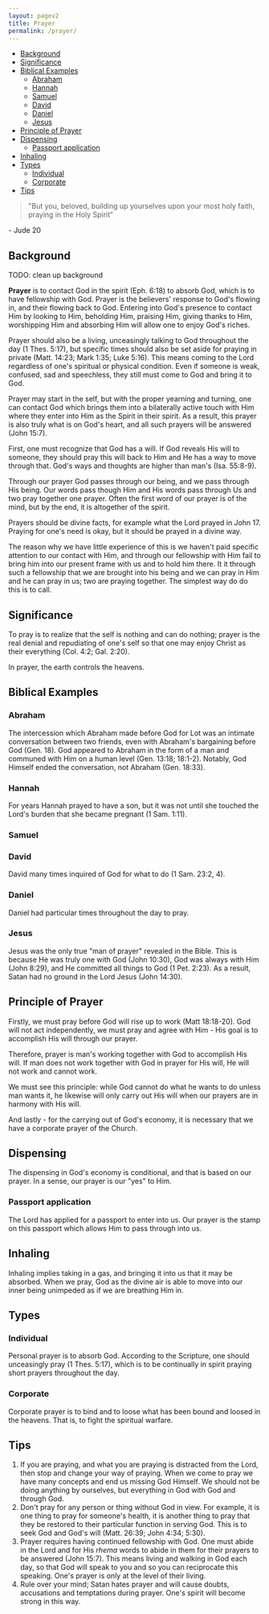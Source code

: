 ```yaml
---
layout: pagev2
title: Prayer
permalink: /prayer/
---
```

- [Background](#background)
- [Significance](#significance)
- [Biblical Examples](#biblical-examples)
  - [Abraham](#abraham)
  - [Hannah](#hannah)
  - [Samuel](#samuel)
  - [David](#david)
  - [Daniel](#daniel)
  - [Jesus](#jesus)
- [Principle of Prayer](#principle-of-prayer)
- [Dispensing](#dispensing)
  - [Passport application](#passport-application)
- [Inhaling](#inhaling)
- [Types](#types)
  - [Individual](#individual)
  - [Corporate](#corporate)
- [Tips](#tips)

>"But you, beloved, building up yourselves upon your most holy faith, praying in the Holy Spirit"

\- Jude 20

## Background

TODO: clean up background

**Prayer** is to contact God in the spirit (Eph. 6:18) to absorb God, which is to have fellowship with God. Prayer is the believers' response to God's flowing in, and their flowing back to God. Entering into God's presence to contact Him by looking to Him, beholding Him, praising Him, giving thanks to Him, worshipping Him and absorbing Him will allow one to enjoy God's riches.

Prayer should also be a living, unceasingly talking to God throughout the day (1 Thes. 5:17), but specific times should also be set aside for praying in private (Matt. 14:23; Mark 1:35; Luke 5:16). This means coming to the Lord regardless of one's spiritual or physical condition. Even if someone is weak, confused, sad and speechless, they still must come to God and bring it to God. 

Prayer may start in the self, but with the proper yearning and turning, one can contact God which brings them into a bilaterally active touch with Him where they enter into Him as the Spirit in their spirit. As a result, this prayer is also truly what is on God's heart, and all such prayers will be answered (John 15:7).

First, one must recognize that God has a will. If God reveals His will to someone, they should pray this will back to Him and He has a way to move through that. God's ways and thoughts are higher than man's (Isa. 55:8-9).

Through our prayer God passes through our being, and we pass through His being. Our words pass though Him and His words pass through Us and two pray together one prayer. Often the first word of our prayer is of the mind, but by the end, it is altogether of the spirit.

Prayers should be divine facts, for example what the Lord prayed in John 17. Praying for one's need is okay, but it should be prayed in a divine way. 

The reason why we have little experience of this is we haven't paid specific attention to our contact with Him, and through our fellowship with Him fail to bring him into our present frame with us and to hold him there. It it through such a fellowship that we are brought into his being and we can pray in Him and he can pray in us; two are praying together. The simplest way do do this is to call.

## Significance

To pray is to realize that the self is nothing and can do nothing; prayer is the real denial and repudiating of one's self so that one may enjoy Christ as their everything (Col. 4:2; Gal. 2:20).

In prayer, the earth controls the heavens.

## Biblical Examples

### Abraham

The intercession which Abraham made before God for Lot was an intimate conversation between two friends, even with Abraham's bargaining before God (Gen. 18). God appeared to Abraham in the form of a man and communed with Him on a human level (Gen. 13:18; 18:1-2). Notably, God Himself ended the conversation, not Abraham (Gen. 18:33).

### Hannah

For years Hannah prayed to have a son, but it was not until she touched the Lord's burden that she became pregnant (1 Sam. 1:11).  

### Samuel

### David

David many times inquired of God for what to do (1 Sam. 23:2, 4). 

### Daniel

Daniel had particular times throughout the day to pray.

### Jesus

Jesus was the only true "man of prayer" revealed in the Bible. This is because He was truly one with God (John 10:30), God was always with Him (John 8:29), and He committed all things to God (1 Pet. 2:23). As a result, Satan had no ground in the Lord Jesus (John 14:30). 

## Principle of Prayer

Firstly, we must pray before God will rise up to work (Matt 18:18-20). God will not act independently, we must pray and agree with Him - His goal is to accomplish His will through our prayer.

Therefore, prayer is man's working together with God to accomplish His will. If man does not work together with God in prayer for His will, He will not work and cannot work.

We must see this principle: while God cannot do what he wants to do unless man wants it, he likewise will only carry out His will when our prayers are in harmony with His will.

And lastly - for the carrying out of God's economy, it is necessary that we have a corporate prayer of the Church. 

## Dispensing

The dispensing in God's economy is conditional, and that is based on our prayer. In a sense, our prayer is our "yes" to Him. 

### Passport application

The Lord has applied for a passport to enter into us. Our prayer is the stamp on this passport which allows Him to pass through into us.

## Inhaling

Inhaling implies taking in a gas, and bringing it into us that it may be absorbed. When we pray, God as the divine air is able to move into our inner being unimpeded as if we are breathing Him in.

## Types

### Individual

Personal prayer is to absorb God. According to the Scripture, one should unceasingly pray (1 Thes. 5:17), which is to be continually in spirit praying short prayers throughout the day.

### Corporate

Corporate prayer is to bind and to loose what has been bound and loosed in the heavens. That is, to fight the spiritual warfare.

## Tips

1. If you are praying, and what you are praying is distracted from the Lord, then stop and change your way of praying. When we come to pray we have many concepts and end us missing God Himself. We should not be doing anything by ourselves, but everything in God with God and through God.
2. Don't pray for any person or thing without God in view. For example, it is one thing to pray for someone's health, it is another thing to pray that they be restored to their particular function in serving God. This is to seek God and God's will (Matt. 26:39; John 4:34; 5:30).
3. Prayer requires having continued fellowship with God. One must abide in the Lord and for His *rhema* words to abide in them for their prayers to be answered (John 15:7). This means living and walking in God each day, so that God will speak to you and so you can reciprocate this speaking. One's prayer is only at the level of their living. 
4. Rule over your mind; Satan hates prayer and will cause doubts, accusations and temptations during prayer. One's spirit will become strong in this way.
